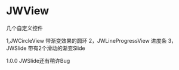# JWView

几个自定义控件

1,JWCircleView
带渐变效果的圆环
2，JWLineProgressView
进度条
3，JWSlide
带有2个滑动的渐变Slide


1.0.0
JWSlide还有稍许Bug

